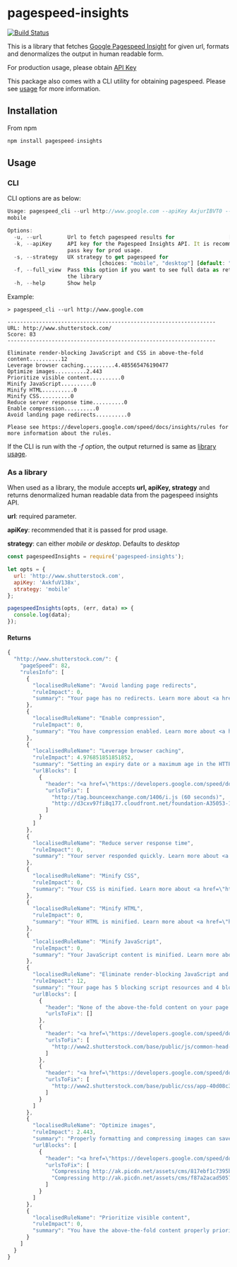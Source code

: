 # pagespeed-insights

[![Build Status](https://travis-ci.org/shwetasabne/pagespeed-lib.svg?branch=master)](https://travis-ci.org/shwetasabne/pagespeed-lib)

This is a library that fetches [Google Pagespeed Insight](https://developers.google.com/speed/pagespeed/insights/) for given url, formats and denormalizes the output in human readable form.

For production usage, please obtain [API Key](https://console.developers.google.com/apis?project=xenon-height-615)

This package also comes with a CLI utility for obtaining pagespeed. Please see [usage](#cli) for more information.

## Installation

From npm

```javascript
npm install pagespeed-insights
```

## Usage

### CLI

CLI options are as below:

```javascript
Usage: pagespeed_cli --url http://www.google.com --apiKey AxjurIBVT0 --strategy
mobile

Options:
  -u, --url        Url to fetch pagespeed results for                 [required]
  -k, --apiKey     API key for the Pagespeed Insights API. It is recommeded you
                   pass key for prod usage.
  -s, --strategy   UX strategy to get pagespeed for
                             [choices: "mobile", "desktop"] [default: "desktop"]
  -f, --full_view  Pass this option if you want to see full data as returned by
                   the library                                         [boolean]
  -h, --help       Show help                                           [boolean]
```

Example:

```
> pagespeed_cli --url http://www.google.com 

------------------------------------------------------------------
URL: http://www.shutterstock.com/
Score: 83
------------------------------------------------------------------

Eliminate render-blocking JavaScript and CSS in above-the-fold content..........12
Leverage browser caching..........4.485565476190477
Optimize images..........2.443
Prioritize visible content..........0
Minify JavaScript..........0
Minify HTML..........0
Minify CSS..........0
Reduce server response time..........0
Enable compression..........0
Avoid landing page redirects..........0

Please see https://developers.google.com/speed/docs/insights/rules for more information about the rules.
```

If the CLI is run with the *-f option*, the output returned is same as [library usage](#returns).

### As a library

When used as a library, the module accepts **url, apiKey, strategy** and returns denormalized human readable data from the pagespeed insights API.

**url**: required parameter.

**apiKey**: recommended that it is passed for prod usage.

**strategy**: can either *mobile or desktop*. Defaults to *desktop*

```javascript
const pagespeedInsights = require('pagespeed-insights');

let opts = {
  url: 'http://www.shutterstock.com',
  apiKey: 'AxkfuV138x',
  strategy: 'mobile'
};

pagespeedInsights(opts, (err, data) => {
  console.log(data);
});
```

#### Returns
```javascript
{
  "http://www.shutterstock.com/": {
    "pageSpeed": 82,
    "rulesInfo": [
      {
        "localisedRuleName": "Avoid landing page redirects",
        "ruleImpact": 0,
        "summary": "Your page has no redirects. Learn more about <a href=\"https://developers.google.com/speed/docs/insights/AvoidRedirects\">avoiding landing page redirects</a>."
      },
      {
        "localisedRuleName": "Enable compression",
        "ruleImpact": 0,
        "summary": "You have compression enabled. Learn more about <a href=\"https://developers.google.com/speed/docs/insights/EnableCompression\">enabling compression</a>."
      },
      {
        "localisedRuleName": "Leverage browser caching",
        "ruleImpact": 4.976851851851852,
        "summary": "Setting an expiry date or a maximum age in the HTTP headers for static resources instructs the browser to load previously downloaded resources from local disk rather than over the network.",
        "urlBlocks": [
          {
            "header": "<a href=\"https://developers.google.com/speed/docs/insights/LeverageBrowserCaching\">Leverage browser caching</a> for the following cacheable resources:",
            "urlsToFix": [
              "http://tag.bounceexchange.com/1406/i.js (60 seconds)",
              "http://d3cxv97fi8q177.cloudfront.net/foundation-A35053-1a4e-4aac-bf5e-08a4b85602231.js (5 minutes)"
            ]
          }
        ]
      },
      {
        "localisedRuleName": "Reduce server response time",
        "ruleImpact": 0,
        "summary": "Your server responded quickly. Learn more about <a href=\"https://developers.google.com/speed/docs/insights/Server\">server response time optimization</a>."
      },
      {
        "localisedRuleName": "Minify CSS",
        "ruleImpact": 0,
        "summary": "Your CSS is minified. Learn more about <a href=\"https://developers.google.com/speed/docs/insights/MinifyResources\">minifying CSS</a>."
      },
      {
        "localisedRuleName": "Minify HTML",
        "ruleImpact": 0,
        "summary": "Your HTML is minified. Learn more about <a href=\"https://developers.google.com/speed/docs/insights/MinifyResources\">minifying HTML</a>."
      },
      {
        "localisedRuleName": "Minify JavaScript",
        "ruleImpact": 0,
        "summary": "Your JavaScript content is minified. Learn more about <a href=\"https://developers.google.com/speed/docs/insights/MinifyResources\">minifying JavaScript</a>."
      },
      {
        "localisedRuleName": "Eliminate render-blocking JavaScript and CSS in above-the-fold content",
        "ruleImpact": 12,
        "summary": "Your page has 5 blocking script resources and 4 blocking CSS resources. This causes a delay in rendering your page.",
        "urlBlocks": [
          {
            "header": "None of the above-the-fold content on your page could be rendered without waiting for the following resources to load. Try to defer or asynchronously load blocking resources, or inline the critical portions of those resources directly in the HTML.",
            "urlsToFix": []
          },
          {
            "header": "<a href=\"https://developers.google.com/speed/docs/insights/BlockingJS\">Remove render-blocking JavaScript</a>:",
            "urlsToFix": [
              "http://www2.shutterstock.com/base/public/js/common-head-3bd0063ac8.js"
            ]
          },
          {
            "header": "<a href=\"https://developers.google.com/speed/docs/insights/OptimizeCSSDelivery\">Optimize CSS Delivery</a> of the following:",
            "urlsToFix": [
              "http://www2.shutterstock.com/base/public/css/app-40d08c3363.css"
            ]
          }
        ]
      },
      {
        "localisedRuleName": "Optimize images",
        "ruleImpact": 2.443,
        "summary": "Properly formatting and compressing images can save many bytes of data.",
        "urlBlocks": [
          {
            "header": "<a href=\"https://developers.google.com/speed/docs/insights/OptimizeImages\">Optimize the following images</a> to reduce their size by 22.8KiB (16% reduction).",
            "urlsToFix": [
              "Compressing http://ak.picdn.net/assets/cms/817ebf1c7395bfbf9cf73233a334882593f75f38-blog_image.jpg could save 11.7KiB (12% reduction).",
              "Compressing http://ak.picdn.net/assets/cms/f87a2acad5057eeb51209064542358035f416452-img_icons_2x.jpg could save 3.3KiB (17% reduction)."
            ]
          }
        ]
      },
      {
        "localisedRuleName": "Prioritize visible content",
        "ruleImpact": 0,
        "summary": "You have the above-the-fold content properly prioritized. Learn more about <a href=\"https://developers.google.com/speed/docs/insights/PrioritizeVisibleContent\">prioritizing visible content</a>."
      }
    ]
  }
}
```

